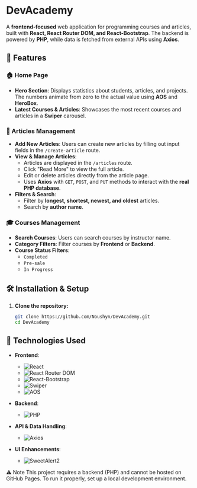 # DevAcademy

A **frontend-focused** web application for programming courses and articles, built with **React, React Router DOM, and React-Bootstrap**. The backend is powered by **PHP**, while data is fetched from external APIs using **Axios**.

## 🚀 Features

### 🏠 Home Page
- **Hero Section**: Displays statistics about students, articles, and projects. The numbers animate from zero to the actual value using **AOS** and **HeroBox**.
- **Latest Courses & Articles**: Showcases the most recent courses and articles in a **Swiper** carousel.

### 📝 Articles Management
- **Add New Articles**: Users can create new articles by filling out input fields in the `/create-article` route.
- **View & Manage Articles**:
  - Articles are displayed in the `/articles` route.
  - Click "Read More" to view the full article.
  - Edit or delete articles directly from the article page.
  - Uses **Axios** with `GET`, `POST`, and `PUT` methods to interact with the **real PHP database**.
- **Filters & Search**:
  - Filter by **longest, shortest, newest, and oldest** articles.
  - Search by **author name**.

### 🎓 Courses Management
- **Search Courses**: Users can search courses by instructor name.
- **Category Filters**: Filter courses by **Frontend** or **Backend**.
- **Course Status Filters**:
  - `Completed`
  - `Pre-sale`
  - `In Progress`

## 🛠️ Installation & Setup

1. **Clone the repository:**
   ```sh
   git clone https://github.com/Noushyn/DevAcademy.git
   cd DevAcademy

## 📌 Technologies Used
- **Frontend**:
  - ![React](https://img.shields.io/badge/React-18.3.1-blue)
  - ![React Router DOM](https://img.shields.io/badge/React%20Router%20DOM-7.0.2-blue)
  - ![React-Bootstrap](https://img.shields.io/badge/React--Bootstrap-2.10.7-blue)
  - ![Swiper](https://img.shields.io/badge/Swiper-11.2.0-orange)
  - ![AOS](https://img.shields.io/badge/AOS-2.3.4-green)

- **Backend**:
  - ![PHP](https://img.shields.io/badge/PHP-Server--Side-purple)

- **API & Data Handling**:
  - ![Axios](https://img.shields.io/badge/Axios-1.7.9-yellow)

- **UI Enhancements**:
  - ![SweetAlert2](https://img.shields.io/badge/SweetAlert2-11.15.2-red)


⚠️ Note
This project requires a backend (PHP) and cannot be hosted on GitHub Pages. To run it properly, set up a local development environment.


